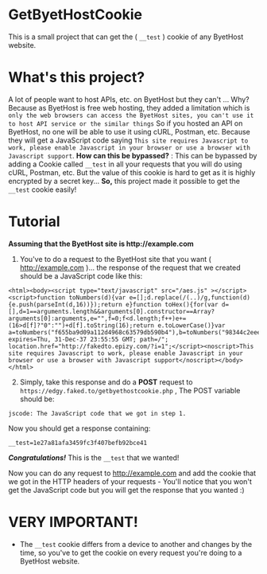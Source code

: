 # GetByetHostCookie
This is a small project that can get the ( `__test` ) cookie of any ByetHost website.

# What's this project?
A lot of people want to host APIs, etc. on ByetHost but they can't ...
Why? Because as ByetHost is free web hosting, they added a limitation which is `only the web browsers can access the ByetHost sites, you can't use it to host API service or the similar things`
So if you hosted an API on ByetHost, no one will be able to use it using cURL, Postman, etc. Because they will get a JavaScript code saying `This site requires Javascript to work, please enable Javascript in your browser or use a browser with Javascript support`.
**How can this be bypassed?** : This can be bypassed by adding a Cookie called `__test` in all your requests that you will do using cURL, Postman, etc.
But the value of this cookie is hard to get as it is highly encrypted by a secret key... __So,__ this project made it possible to get the `__test` cookie easily!

# Tutorial
__Assuming that the ByetHost site is http://example.com__
1. You've to do a request to the ByetHost site that you want ( http://example.com )... the response of the request that we created should be a JavaScript code like this:
```
<html><body><script type="text/javascript" src="/aes.js" ></script><script>function toNumbers(d){var e=[];d.replace(/(..)/g,function(d){e.push(parseInt(d,16))});return e}function toHex(){for(var d=[],d=1==arguments.length&&arguments[0].constructor==Array?arguments[0]:arguments,e="",f=0;f<d.length;f++)e+=(16>d[f]?"0":"")+d[f].toString(16);return e.toLowerCase()}var a=toNumbers("f655ba9d09a112d4968c63579db590b4"),b=toNumbers("98344c2eee86c3994890592585b49f80"),c=toNumbers("5d0828234733628dc4be8a604efd66ba");document.cookie="__test="+toHex(slowAES.decrypt(c,2,a,b))+"; expires=Thu, 31-Dec-37 23:55:55 GMT; path=/"; location.href="http://fakedto.epizy.com/?i=1";</script><noscript>This site requires Javascript to work, please enable Javascript in your browser or use a browser with Javascript support</noscript></body></html>
```
2. Simply, take this response and do a **POST** request to `https://edgy.faked.to/getbyethostcookie.php` ,
The POST variable should be:
```
jscode: The JavaScript code that we got in step 1.
```

Now you should get a response containing:
```
__test=1e27a81afa3459fc3f407befb92bce41
```

***Congratulations!*** This is the `__test` that we wanted!

Now you can do any request to http://example.com and add the cookie that we got in the HTTP headers of your requests - You'll notice that you won't get the JavaScript code but you will get the response that you wanted :)

# VERY IMPORTANT!
* The `__test` cookie differs from a device to another and changes by the time, so you've to get the cookie on every request you're doing to a ByetHost website.
